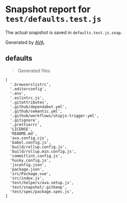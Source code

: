 # Snapshot report for `test/defaults.test.js`

The actual snapshot is saved in `defaults.test.js.snap`.

Generated by [AVA](https://avajs.dev).

## defaults

> Generated files

    [
      '.browserslistrc',
      '.editorconfig',
      '.env',
      '.eslintrc.js',
      '.gitattributes',
      '.github/dependabot.yml',
      '.github/semantic.yml',
      '.github/workflows/shipjs-trigger.yml',
      '.gitignore',
      '.prettierrc',
      'LICENSE',
      'README.md',
      'ava.config.cjs',
      'babel.config.js',
      'build/rollup.config.js',
      'build/rollup.min.config.js',
      'commitlint.config.js',
      'husky.config.js',
      'jsconfig.json',
      'package.json',
      'src/Package.vue',
      'src/index.js',
      'test/helpers/ava.setup.js',
      'test/snapshot/.gitkeep',
      'test/spec/package.spec.js',
    ]
